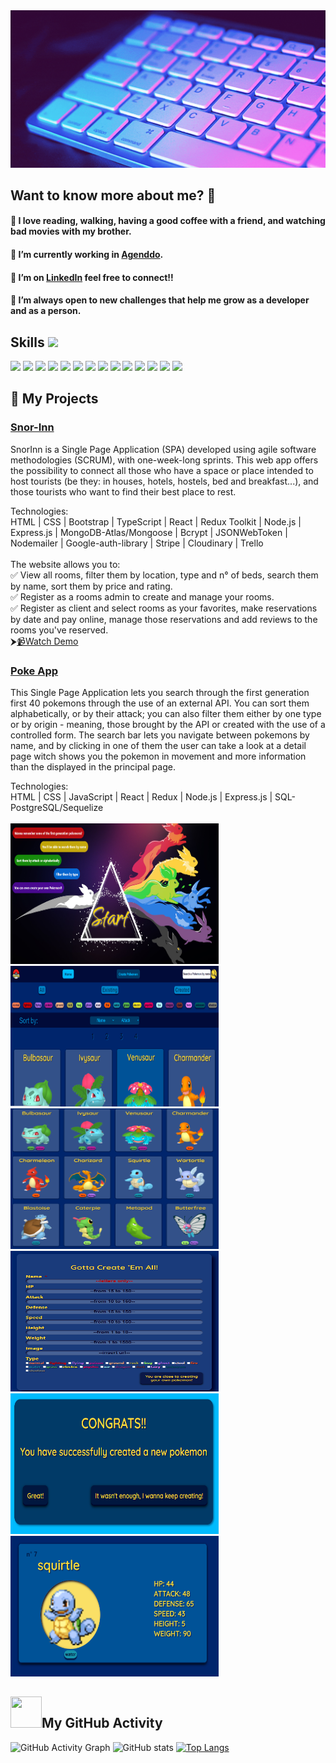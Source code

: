 <div align="center">
  <img src="./BannerGit.gif" alt="banner" />
</div>
<h2> Want to know more about me? 🙋</h2>
<h4>🌱 I love reading, walking, having a good coffee with a friend, and watching bad movies with my brother.</h4>
<h4>🌱 I’m currently working in <a href='https://agenddo.com/' target='_blank'>Agenddo</a>.</h4>
<h4>🌱 I’m on <a href='https://www.linkedin.com/in/estefan%C3%ADa-m%C3%A1rquez-137b45175/' target='_blank'>LinkedIn</a> feel free to connect!!</h4>
<h4>🌱 I’m always open to new challenges that help me grow as a developer and as a person.</h4>

<h2> Skills <img src = "https://media2.giphy.com/media/QssGEmpkyEOhBCb7e1/giphy.gif?cid=ecf05e47a0n3gi1bfqntqmob8g9aid1oyj2wr3ds3mg700bl&rid=giphy.gif" width = 32px> </h2>
<div height='60px'>
<img width ='32px' src ='https://raw.githubusercontent.com/rahulbanerjee26/githubAboutMeGenerator/main/icons/git.svg'>
<img width ='32px' src ='https://raw.githubusercontent.com/rahulbanerjee26/githubAboutMeGenerator/main/icons/github.svg'>
<img width ='32px' src ='https://raw.githubusercontent.com/rahulbanerjee26/githubAboutMeGenerator/main/icons/html.svg'>
<img width ='32px' src ='https://raw.githubusercontent.com/rahulbanerjee26/githubAboutMeGenerator/main/icons/css.svg'>
<img width ='32px' src ='https://raw.githubusercontent.com/rahulbanerjee26/githubAboutMeGenerator/main/icons/bootstrap.svg'>
<img width ='32px' src ='https://raw.githubusercontent.com/rahulbanerjee26/githubAboutMeGenerator/main/icons/javascript.svg'>
<img width ='32px' src ='https://raw.githubusercontent.com/rahulbanerjee26/githubAboutMeGenerator/main/icons/reactjs.svg'>
<img width ='32px' src ='https://raw.githubusercontent.com/rahulbanerjee26/githubAboutMeGenerator/main/icons/redux.svg'>
<img width ='32px' src ='https://raw.githubusercontent.com/rahulbanerjee26/githubAboutMeGenerator/main/icons/typescript.svg'>
<img width ='32px' src ='https://raw.githubusercontent.com/rahulbanerjee26/githubAboutMeGenerator/main/icons/express.svg'>
<img width ='32px' src ='https://raw.githubusercontent.com/rahulbanerjee26/githubAboutMeGenerator/main/icons/nodejs.svg'>
<img width ='32px' src ='https://raw.githubusercontent.com/rahulbanerjee26/githubAboutMeGenerator/main/icons/postgresql.svg'>
<img width ='32px' src ='https://raw.githubusercontent.com/rahulbanerjee26/githubAboutMeGenerator/main/icons/postman.svg'>
<img width ='32px' src ='https://raw.githubusercontent.com/rahulbanerjee26/githubAboutMeGenerator/main/icons/heroku.svg'>

</div>

## 📌 My Projects
### <a href='https://snor-inn.vercel.app/' target='_blank'>Snor-Inn</a> 
SnorInn is a Single Page Application (SPA) developed using agile software methodologies (SCRUM), with one-week-long sprints. This web app offers the possibility to connect all those who have a space or place intended to host tourists (be they: in houses, hotels, hostels, bed and breakfast...), and those tourists who want to find their best place to rest.
<div>Technologies:</div>
<div> HTML | CSS | Bootstrap | TypeScript | React | Redux Toolkit |  Node.js | Express.js | MongoDB-Atlas/Mongoose | Bcrypt | JSONWebToken | Nodemailer | Google-auth-library | Stripe | Cloudinary | Trello</div>
<br>
<div>The website allows you to: </div>
<div>✅ View all rooms, filter them by location, type and n° of beds, search them by name, sort them by price and rating.</div>
<div>✅ Register as a rooms admin to create and manage your rooms.</div>
<div>✅ Register as client and select rooms as your favorites, make reservations by date and pay online, manage those reservations and add reviews to the rooms you've reserved.</div>
⮞<a href='https://www.youtube.com/watch?v=bexF7X7p5fY' target='_blank'>📹Watch Demo</a>

### <a href='https://pi-pokemon-bice.vercel.app/' target='_blank'>Poke App</a> 
This Single Page Application lets you search through the first generation first 40 pokemons through the use of an external API. You can sort them alphabetically, or by their attack; you can also filter them either by one type or by origin - meaning, those brought by the API or created with the use of a controlled form.
The search bar lets you navigate between pokemons by name, and by clicking in one of them the user can take a look at a detail page witch shows you the pokemon in movement and more information than the displayed in the principal page.
<div>Technologies:</div>
<div>HTML | CSS | JavaScript | React | Redux | Node.js | Express.js | SQL-PostgreSQL/Sequelize</div>
<br>
<div align="row" >
      <img src="./Landing.PNG" width="333" height="225"  />
      <img src="./home.PNG" width="333" height="225"  />
      <img src="./cards.PNG" width="333" height="225"  />
      <img src="./form.PNG" width="333" height="225"  />
      <img src="./confirmationMsg.PNG" width="333" height="225"  />
      <img src="./Detail.PNG" width="333" height="225"  />
</div>

##  <img width ='50px' height='50px' src ='https://raw.githubusercontent.com/gist/moonheekim0118/bcbbb9c2fd8c477027617a67e0ec812f/raw/2c15614ff01ff7518bcd6da526939644c8324e11/octocat.gif'>My GitHub Activity 

![GitHub Activity Graph](https://activity-graph.herokuapp.com/graph?username=MarquezE92)
![GitHub stats](https://github-readme-stats.vercel.app/api?username=MarquezE92&show_icons=true) 
[![Top Langs](https://github-readme-stats.vercel.app/api/top-langs/?username=MarquezE92)](https://github.com/anuraghazra/github-readme-stats) 
